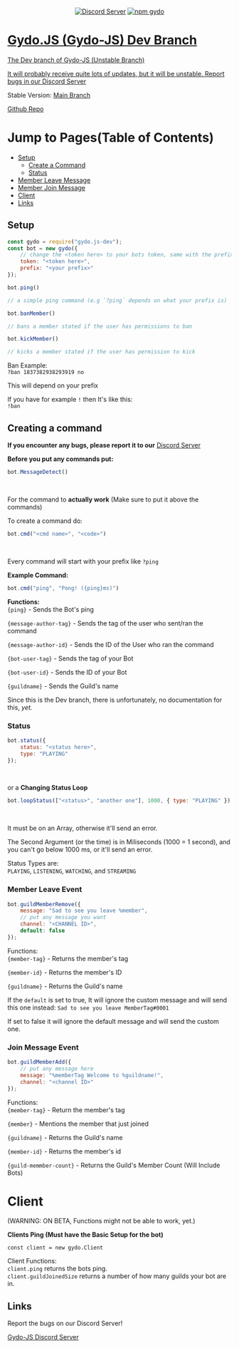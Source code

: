 <div align="center">
  <br />
  <p>
    <a href="https://discord.gg/s5UcwZTzKg"><img src="https://img.shields.io/discord/823028211075383316?label=Gydo-JS%20Server&logo=discord" alt="Discord Server"/></a>
    <a href="https://npmjs.com/package/gydo.js-dev"><img src="https://img.shields.io/npm/v/gydo.js-dev?color=%23acff00&label=gydo.js-dev&logo=npm" alt="npm gydo" />
  </p>
</div>

# Gydo.JS (Gydo-JS) Dev Branch

The Dev branch of Gydo-JS
(Unstable Branch)

It will probably receive quite lots of updates, but it will be unstable. Report bugs in our [Discord Server](https://discord.gg/s5UcwZTzKg)

Stable Version: [Main Branch](https://npmjs.com/package/gydo-js)

[Github Repo](https://github.com/Gydo-Team/gydo.js-dev)

# Jump to Pages(Table of Contents)

- [Setup](#setup)
  - [Create a Command](#creatingacommand)
  - [Status](#status)
- [Member Leave Message](#memberleaveevent)
- [Member Join Message](#joinmessageevent)
- [Client](#client)
- [Links](#links)

## Setup

```js 
const gydo = require("gydo.js-dev");
const bot = new gydo({
    // change the <token here> to your bots token, same with the prefix (you can only do one prefix yet)
    token: "<token here>",
    prefix: "<your prefix>"
});

bot.ping() 

// a simple ping command (e.g `?ping` depends on what your prefix is)

bot.banMember() 

// bans a member stated if the user has permissions to ban

bot.kickMember()

// kicks a member stated if the user has permission to kick

```

Ban Example: <br />
`?ban 1837382938293919 no`

This will depend on your prefix <br />

If you have for example `!` then It's like this: <br />
`!ban`

## Creating a command

**If you encounter any bugs, please report it to our** [Discord Server](https://discord.gg/s5UcwZTzKg)
<br />

**Before you put any commands put:**
<br />
```js
bot.MessageDetect()
```
<br />

For the command to **actually work**
(Make sure to put it above the commands)
<br />

To create a command do: <br />
```js
bot.cmd("<cmd name>", "<code>")
```
<br />

Every command will start with your prefix like `?ping` <br />

**Example Command:**
<br />
```js
bot.cmd("ping", "Pong! ({ping}ms)")
```
**Functions:**
<br />
`{ping}` - Sends the Bot's ping <br />

`{message-author-tag}` - Sends the tag of the user who sent/ran the command <br />

`{message-author-id}` - Sends the ID of the User who ran the command <br /> 

`{bot-user-tag}` - Sends the tag of your Bot <br />

`{bot-user-id}` - Sends the ID of your Bot <br />

`{guildname}` - Sends the Guild's name <br />

Since this is the Dev branch, there is unfortunately, no documentation for this, _yet._

### Status

```js 
bot.status({
    status: "<status here>",
    type: "PLAYING"
});
``` 
<br />

or a **Changing Status Loop** <br />
```js
bot.loopStatus(["<status>", "another one"], 1000, { type: "PLAYING" })
```
<br />

It must be on an Array, otherwise it'll send an error. <br />

The Second Argument (or the time) is in Miliseconds (1000 = 1 second), and you can't go below 1000 ms, or it'll send an error. <br />

Status Types are: <br />
`PLAYING`, `LISTENING`, `WATCHING`, and `STREAMING`

### Member Leave Event

```js
bot.guildMemberRemove({
    message: "Sad to see you leave %member",
    // put any message you want
    channel: "<CHANNEL ID>",
    default: false
});
```

Functions: <br />
`{member-tag}` - Returns the member's tag <br />

`{member-id}` - Returns the member's ID <br />

`{guildname}` - Returns the Guild's name <br />

If the `default` is set to true, It will ignore the custom message and will send this one instead: `Sad to see you leave MemberTag#0001` <br />


If set to false it will ignore the default message and will send the custom one. <br />

### Join Message Event

```js
bot.guildMemberAdd({
    // put any message here
    message: "%memberTag Welcome to %guildname!",
    channel: "<channel ID>"
});
```

Functions: <br />
`{member-tag}` - Return the member's tag <br />

`{member}` - Mentions the member that just joined <br />

`{guildname}` - Returns the Guild's name <br />

`{member-id}` - Returns the member's id <br />

`{guild-memmber-count}` - Returns the Guild's Member Count (Will Include Bots)

# Client 

(WARNING: ON BETA, Functions might not be able to work, yet.) <br />

**Clients Ping (Must have the Basic Setup for the bot)** <br />


`const client = new gydo.Client` <br />

Client Functions: <br />
`client.ping` returns the bots ping. <br />
`client.guildJoinedSize` returns a number of how many guilds your bot are in. <br />

## Links
Report the bugs on our Discord Server! <br />

[Gydo-JS Discord Server](https://discord.gg/s5UcwZTzKg)
